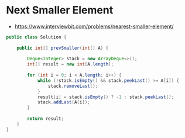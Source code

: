 # Next Smaller Element

- https://www.interviewbit.com/problems/nearest-smaller-element/

```java
public class Solution {
    
    public int[] prevSmaller(int[] A) {
        
        Deque<Integer> stack = new ArrayDeque<>();
        int[] result = new int[A.length];
        
        for (int i = 0; i < A.length; i++) {
            while (!stack.isEmpty() && stack.peekLast() >= A[i]) {
                stack.removeLast();
            }
            result[i] = stack.isEmpty() ? -1 : stack.peekLast();
            stack.addLast(A[i]);
        }
        
        return result;
    }
}
```
